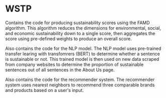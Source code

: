 # WSTP
Contains the code for producing sustainability scores using the FAMD algorithm. This algorithm reduces the dimensions for environmental, social, and economic sustainability down to a single score, then aggregates the score using pre-defined weights to produce an overall score.

Also contains the code for the NLP model. The NLP model uses pre-trained transfer learing with transfomrers (BERT) to determine whether a sentence is sustainable or not. This trained model is then used on new data scraped from company websites to determine the proportion of sustainable sentences out of all sentences in the About Us page.

Also contains the code for the recommender system. The recommender system uses nearest neighbors to recommend three comparable brands and products based on a user's input.
